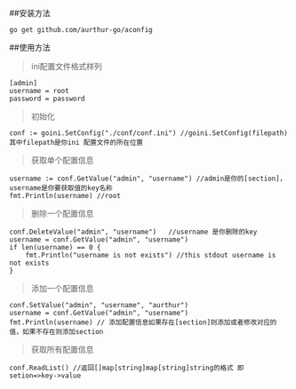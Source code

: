 ##安装方法

	go get github.com/aurthur-go/aconfig

##使用方法

>ini配置文件格式样列
	
	[admin]
	username = root
	password = password
	

>初始化

	conf := goini.SetConfig("./conf/conf.ini") //goini.SetConfig(filepath) 其中filepath是你ini 配置文件的所在位置

>获取单个配置信息

	username := conf.GetValue("admin", "username") //admin是你的[section]，username是你要获取值的key名称
	fmt.Println(username) //root

>删除一个配置信息

	conf.DeleteValue("admin", "username")	//username 是你删除的key
	username = conf.GetValue("admin", "username")
	if len(username) == 0 {
		fmt.Println("username is not exists") //this stdout username is not exists
	}

>添加一个配置信息

	conf.SetValue("admin", "username", "aurthur")
	username = conf.GetValue("admin", "username")
	fmt.Println(username) // 添加配置信息如果存在[section]则添加或者修改对应的值，如果不存在则添加section

>获取所有配置信息

	conf.ReadList() //返回[]map[string]map[string]string的格式 即setion=>key->value
